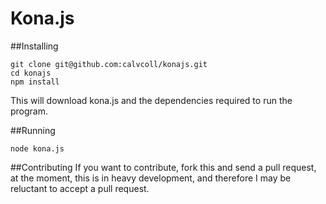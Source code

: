 # Kona.js

##Installing
``` shell
git clone git@github.com:calvcoll/konajs.git
cd konajs
npm install
```
This will download kona.js and the dependencies required to run the program.

##Running
``` shell
node kona.js
```

##Contributing
If you want to contribute, fork this and send a pull request, at the moment, this is in heavy development, and therefore I may be reluctant to accept a pull request.
